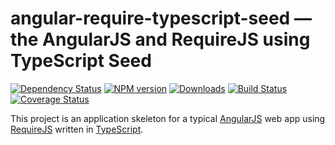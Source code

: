 # angular-require-typescript-seed — the AngularJS and RequireJS using TypeScript Seed

[![Dependency Status][daviddm-image]][daviddm-url] [![NPM version][npm-image]][npm-url] [![Downloads][downloads-image]][npm-url] [![Build Status][travis-image]][travis-url] [![Coverage Status][coverall-image]][coverall-url]

This project is an application skeleton for a typical [AngularJS](http://angularjs.org/) web app
using [RequireJS](http://requirejs.org/) written in [TypeScript](http://www.typescriptlang.org/).


[downloads-image]: http://img.shields.io/npm/dm/angular-require-typescript-seed.svg

[npm-url]: https://npmjs.org/package/angular-require-typescript-seed
[npm-image]: https://badge.fury.io/js/angular-require-typescript-seed.svg

[travis-url]: https://travis-ci.org/gregoranders/arts
[travis-image]: https://travis-ci.org/gregoranders/arts.svg?branch=development

[daviddm-url]: https://david-dm.org/gregoranders/arts
[daviddm-image]: https://david-dm.org/gregoranders/arts.svg

[coverall-url]: https://coveralls.io/repos/gregoranders/arts
[coverall-image]: https://coveralls.io/repos/gregoranders/arts/development.svg

[gitter-url]: https://gitter.im/gulpjs/gulp
[gitter-image]: https://badges.gitter.im/gulpjs/gulp.png